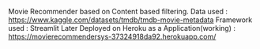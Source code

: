 Movie Recommender based on Content based filtering. 
Data used : https://www.kaggle.com/datasets/tmdb/tmdb-movie-metadata
Framework used : Streamlit
Later Deployed on Heroku as a Application(working) : https://movierecommendersys-37324918da92.herokuapp.com/
